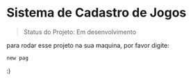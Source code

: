 # Sistema de Cadastro de Jogos # 

> Status do Projeto: Em desenvolvimento

para rodar esse projeto na sua maquina, por favor digite: 

```
new pag 
```
:)

